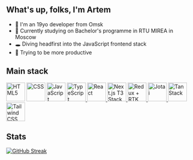 ## What's up, folks, I'm Artem
- 👋 I'm an 19yo developer from Omsk
- 🌱 Currently studying on Bachelor's programme in RTU MIREA in Moscow
- 🕳️ Diving headfirst into the JavaScript frontend stack
- 👀 Trying to be more productive

## Main stack
<div >
	<img width="50" src="https://icon.icepanel.io/Technology/svg/HTML5.svg" alt="HTML5" title="HTML5" />
	<img width="50" src="https://icon.icepanel.io/Technology/svg/CSS3.svg" alt="CSS" title="CSS" />
	<img width="50" src="https://icon.icepanel.io/Technology/svg/JavaScript.svg" alt="JavaScript" title="JavaScript" />
	<a href="https://www.typescriptlang.org/">
		<img width="50" src="https://icon.icepanel.io/Technology/svg/TypeScript.svg" alt="TypeScript" title="TypeScript" />
	</a>
	<a href="https://react.dev/">
		<img width="50" src="https://icon.icepanel.io/Technology/svg/React.svg" alt="React" title="React" />
	</a>
	<a href="https://nextjs.org/">
		<picture>
    			<source srcset="https://www.datocms-assets.com/75941/1657707878-nextjs_logo.png" media="(prefers-color-scheme: dark)">
			<img width="50" src="https://static-00.iconduck.com/assets.00/next-js-icon-2048x2048-5dqjgeku.png" alt="Next.js T3 Stack" title="Next.js T3 Stack" />
		</picture>
	</a>
<!-- 	<a href="https://reactrouter.com/">
		<img width="50" height="50" src="https://reactrouter.com/_brand/react-router-mark-color-inverted.svg" alt="React Router" title="React Router" />
	</a> -->
	<a href="https://redux-toolkit.js.org/">
		<img width="50" src="https://icon.icepanel.io/Technology/svg/Redux.svg" alt="Redux + RTK" title="Redux + RTK" />
	</a>
	<a href="https://jotai.org/">
		<img width="50" src="https://storage.googleapis.com/candycode/jotai/jotai-mascot.png" alt="Jotai" title="Jotai" />
	</a>
	<a href="https://tanstack.com/">
		<img width="50" src="https://cottonbureau.com/image?path=sellers%2Foriginals%2F101860_tanner-linsley_8BFQ.png" alt="TanStack" title="TanStack" />
	</a>
	<a href="https://tailwindcss.com/">
		<img width="50" src="https://icon.icepanel.io/Technology/svg/Tailwind-CSS.svg" alt="Tailwind CSS" title="Tailwind CSS" />
	</a>
<!-- 	<a href="https://webpack.js.org/">
		<img width="50" src="https://icon.icepanel.io/Technology/svg/Webpack.svg" alt="Webpack" title="Webpack" />
	</a> -->
<!-- 	<a href="https://storybook.js.org/">
		<img width="50" src="https://icon.icepanel.io/Technology/svg/Storybook.svg" alt="Storybook" title="Storybook" />
	</a> -->
<!-- 	<a href="https://eslint.org/">
		<img width="50" src="https://icon.icepanel.io/Technology/svg/ESLint.svg" alt="ESLint" title="ESLint" />
	</a> -->
<!-- 	<a href="https://prettier.io/">
		<img width="50" src="https://prettier.io/icon.png" alt="Prettier" title="Prettier" />
	</a> -->
</div>

## Stats
<!-- [![GitHub Streak](http://github-readme-streak-stats.herokuapp.com?user=x3noku&theme=javascript&hide_border=true)](https://git.io/streak-stats) -->
[![GitHub Streak](http://github-readme-streak-stats.herokuapp.com?user=x3noku&theme=github-dark-blue&hide_border=true)](https://git.io/streak-stats)

